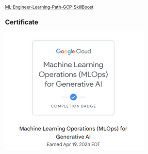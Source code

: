 [ML-Engineer-Learning-Path-GCP-SkillBoost](https://www.cloudskillsboost.google/paths/17)
## Certificate

![Certificate](https://github.com/sen1997susmit/ML-Engineer-Learning-Path-GCP-SkillBoost/blob/main/GCP.png)
